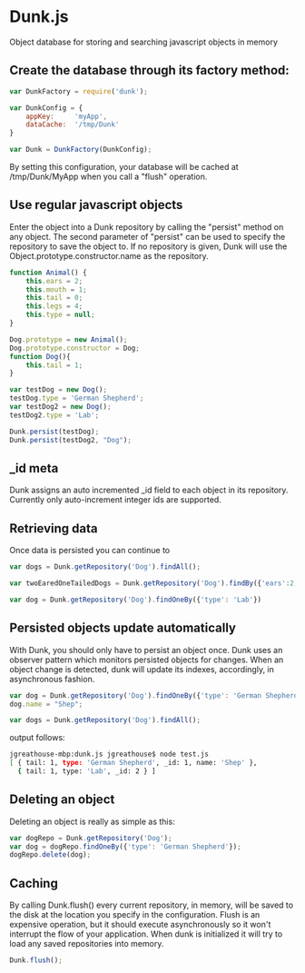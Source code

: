 # Dunk.js
Object database for storing and searching javascript objects in memory



## Create the database through its factory method:

```javascript
var DunkFactory = require('dunk');

var DunkConfig = {
    appKey:     'myApp',
    dataCache:  '/tmp/Dunk'
}

var Dunk = DunkFactory(DunkConfig);
```

By setting this configuration, your database will be cached at /tmp/Dunk/MyApp when you call a "flush" operation.

## Use regular javascript objects 

Enter the object into a Dunk repository by calling the "persist" method on any object.
The second parameter of "persist" can be used to specify the repository to save the object to.
If no repository is given, Dunk will use the Object.prototype.constructor.name as the repository.

```javascript
function Animal() {
    this.ears = 2;
    this.mouth = 1;
    this.tail = 0;
    this.legs = 4;
    this.type = null;
}

Dog.prototype = new Animal();
Dog.prototype.constructor = Dog;
function Dog(){
    this.tail = 1;
}

var testDog = new Dog();
testDog.type = 'German Shepherd';
var testDog2 = new Dog();
testDog2.type = 'Lab';

Dunk.persist(testDog);
Dunk.persist(testDog2, "Dog");
```

## _id meta

Dunk assigns an auto incremented _id field to each object in its repository. Currently only auto-increment integer ids are supported.

## Retrieving data
Once data is persisted you can continue to 

```javascript
var dogs = Dunk.getRepository('Dog').findAll();

var twoEaredOneTailedDogs = Dunk.getRepository('Dog').findBy({'ears':2, 'tail': 1});

var dog = Dunk.getRepository('Dog').findOneBy({'type': 'Lab'})
```

## Persisted objects update automatically

With Dunk, you should only have to persist an object once. Dunk uses an observer pattern which monitors persisted objects for changes.
When an object change is detected, dunk will update its indexes, accordingly, in asynchronous fashion.

```javascript
var dog = Dunk.getRepository('Dog').findOneBy({'type': 'German Shepherd'});
dog.name = "Shep";

var dogs = Dunk.getRepository('Dog').findAll();
```
output follows:

```bash
jgreathouse-mbp:dunk.js jgreathouse$ node test.js
[ { tail: 1, type: 'German Shepherd', _id: 1, name: 'Shep' },
  { tail: 1, type: 'Lab', _id: 2 } ]
```

## Deleting an object

Deleting an object is really as simple as this:

```javascript
var dogRepo = Dunk.getRepository('Dog');
var dog = dogRepo.findOneBy({'type': 'German Shepherd'});
dogRepo.delete(dog);

```

## Caching

By calling Dunk.flush() every current repository, in memory, will be saved to the disk at the location you specify in the configuration.
Flush is an expensive operation, but it should execute asynchronously so it won't interrupt the flow of your application.
When dunk is initialized it will try to load any saved repositories into memory. 

```javascript
Dunk.flush();

```
